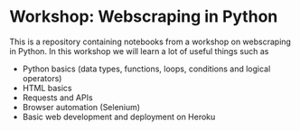 # Workshop: Webscraping in Python
This is a repository containing notebooks from a workshop on webscraping in Python.
In this workshop we will learn a lot of useful things such as

- Python basics (data types, functions, loops, conditions and logical operators)
- HTML basics
- Requests and APIs
- Browser automation (Selenium)
- Basic web development and deployment on Heroku
